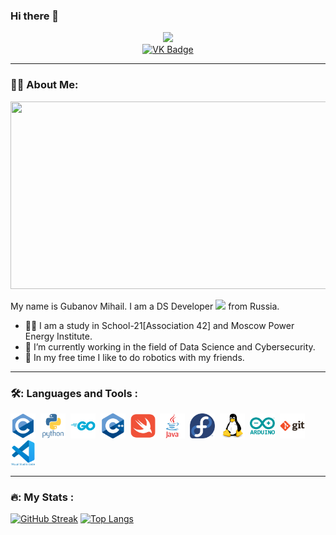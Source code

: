 ### Hi there 👋

<!--
**Magnificent-Edric/MAgnificent-Edric** is a ✨ _special_ ✨ repository because its `README.md` (this file) appears on your GitHub profile.

Here are some ideas to get you started:

- 🔭 I’m currently working on ...
- 🌱 I’m currently learning ...
- 👯 I’m looking to collaborate on ...
- 🤔 I’m looking for help with ...
- 💬 Ask me about ...
- 📫 How to reach me: ...
- 😄 Pronouns: ...
- ⚡ Fun fact: ...
-->
<div id="header" align="center">
  <img src="https://media.giphy.com/media/M9gbBd9nbDrOTu1Mqx/giphy.gif" width="100"/>
</div>
<div id="badges" align="center">
  <a href="https://vk.com/mr.bawarez">
  <img src="https://img.shields.io/badge/-Вконтакте-blue?style=for-the-badge&logo=VK&logoColor=white" alt="VK Badge"/>
  </a>
</div>

- - -

### :man_technologist: About Me:

<div align="center">
  <img src= "https://media.giphy.com/media/qnGe1QqOeooOA/giphy.gif" width="600" height="300" />
</div>

My name is Gubanov Mihail. I am a DS Developer <img src="https://media.giphy.com/media/WUlplcMpOCEmTGBtBW/giphy.gif" width="30"> from Russia.

- 👨‍🎓 I am a study in School-21[Association 42] and Moscow Power Energy Institute.
- 🔭 I’m currently working in the field of Data Science and Cybersecurity.
- 👯 In my free time I like to do robotics with my friends.
- - -

### 🛠️: Languages and Tools :
<div>
  <img src="https://github.com/devicons/devicon/blob/master/icons/c/c-original.svg" title="C" alt="C" width="40" height="40"/>&nbsp;
  <img src="https://github.com/devicons/devicon/blob/master/icons/python/python-original-wordmark.svg" title="Python" alt="Python" width="40" height="40"/>&nbsp;
  <img src="https://github.com/devicons/devicon/blob/master/icons/go/go-original-wordmark.svg" title="Golang" alt="Golang" width="40" height="40"/>&nbsp;
  <img src="https://github.com/devicons/devicon/blob/master/icons/cplusplus/cplusplus-original.svg" title="Golang" alt="Golang" width="40" height="40"/>&nbsp;
  <img src="https://github.com/devicons/devicon/blob/master/icons/swift/swift-original.svg" title="Swift" alt="Swift" width="40" height="40"/>&nbsp;
  <img src="https://github.com/devicons/devicon/blob/master/icons/java/java-original-wordmark.svg" title="Java" alt="Java" width="40" height="40"/>&nbsp;
  <img src="https://github.com/devicons/devicon/blob/master/icons/fedora/fedora-original.svg" title="Fedora" alt="Fedora" width="40" height="40"/>&nbsp;
  <img src="https://github.com/devicons/devicon/blob/master/icons/linux/linux-original.svg" title="Linux" alt="Linux" width="40" height="40"/>&nbsp;
  <img src="https://github.com/devicons/devicon/blob/master/icons/arduino/arduino-original-wordmark.svg" title="Arduino" alt="Arduino" width="40" height="40"/>&nbsp;
  <img src="https://github.com/devicons/devicon/blob/master/icons/git/git-original-wordmark.svg" title="Git" **alt="Git" width="40" height="40"/>&nbsp;
  <img src="https://github.com/devicons/devicon/blob/master/icons/vscode/vscode-original-wordmark.svg" title="Git" **alt="Git" width="40" height="40"/>&nbsp;
</div>

- - - 
 
 ### 🔥: My Stats :
 [![GitHub Streak](http://github-readme-streak-stats.herokuapp.com?user=Magnificent-Edric&theme=dark&background=000000)](https://git.io/streak-stats)
 [![Top Langs](https://github-readme-stats.vercel.app/api/top-langs/?username=Magnificent-Edric&layout=compact&theme=vision-friendly-dark)](https://github.com/anuraghazra/github-readme-stats)
  
